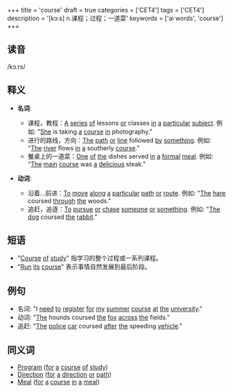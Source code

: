+++
title = 'course'
draft = true
categories = ['CET4']
tags = ['CET4']
description = '[kɔːs] n.课程；过程；一道菜'
keywords = ['ai words', 'course']
+++

## 读音
/kɔːrs/

## 释义
- **名词**:
  - 课程，教程：[A](/post/a/) [series](/post/series/) [of](/post/of/) lessons [or](/post/or/) classes [in](/post/in/) [a](/post/a/) [particular](/post/particular/) [subject](/post/subject/). 例如: "[She](/post/she/) is taking [a](/post/a/) [course](/post/course/) [in](/post/in/) photography."
  - 进行的路线，方向：[The](/post/the/) [path](/post/path/) [or](/post/or/) [line](/post/line/) followed [by](/post/by/) [something](/post/something/). 例如: "[The](/post/the/) [river](/post/river/) flows [in](/post/in/) [a](/post/a/) southerly [course](/post/course/)."
  - 餐桌上的一道菜：[One](/post/one/) [of](/post/of/) [the](/post/the/) dishes served [in](/post/in/) [a](/post/a/) [formal](/post/formal/) [meal](/post/meal/). 例如: "[The](/post/the/) [main](/post/main/) [course](/post/course/) was [a](/post/a/) [delicious](/post/delicious/) steak."

- **动词**:
  - 沿着…前进：[To](/post/to/) [move](/post/move/) [along](/post/along/) [a](/post/a/) [particular](/post/particular/) [path](/post/path/) [or](/post/or/) [route](/post/route/). 例如: "[The](/post/the/) [hare](/post/hare/) coursed [through](/post/through/) [the](/post/the/) woods."
  - 追赶，追逐：[To](/post/to/) [pursue](/post/pursue/) [or](/post/or/) [chase](/post/chase/) [someone](/post/someone/) [or](/post/or/) [something](/post/something/). 例如: "[The](/post/the/) [dog](/post/dog/) coursed [the](/post/the/) [rabbit](/post/rabbit/)."

## 短语
- "[Course](/post/course/) [of](/post/of/) [study](/post/study/)" 指学习的整个过程或一系列课程。
- "[Run](/post/run/) [its](/post/its/) [course](/post/course/)" 表示事情自然发展到最后阶段。

## 例句
- 名词: "I [need](/post/need/) [to](/post/to/) [register](/post/register/) [for](/post/for/) [my](/post/my/) [summer](/post/summer/) [course](/post/course/) [at](/post/at/) [the](/post/the/) [university](/post/university/)."
- 动词: "[The](/post/the/) hounds coursed [the](/post/the/) [fox](/post/fox/) [across](/post/across/) [the](/post/the/) fields."
- 追赶: "[The](/post/the/) [police](/post/police/) [car](/post/car/) coursed [after](/post/after/) [the](/post/the/) speeding [vehicle](/post/vehicle/)."

## 同义词
- [Program](/post/program/) ([for](/post/for/) [a](/post/a/) [course](/post/course/) [of](/post/of/) [study](/post/study/))
- [Direction](/post/direction/) ([for](/post/for/) [a](/post/a/) [direction](/post/direction/) [or](/post/or/) [path](/post/path/))
- [Meal](/post/meal/) ([for](/post/for/) [a](/post/a/) [course](/post/course/) [in](/post/in/) [a](/post/a/) [meal](/post/meal/))
